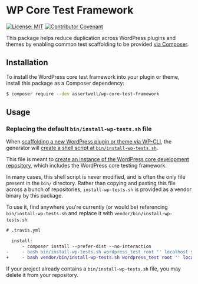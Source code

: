 # WP Core Test Framework

[![License: MIT](https://img.shields.io/github/license/assertwell/wp-core-test-framework)](LICENSE.md)
[![Contributor Covenant](https://img.shields.io/badge/Contributor%20Covenant-v2.0%20adopted-ff69b4.svg)](CODE_OF_CONDUCT.md) 

This package helps reduce duplication across WordPress plugins and themes by enabling common test scaffolding to be provided [via Composer](https://getcomposer.org/).

## Installation

To install the WordPress core test framework into your plugin or theme, install this package as a Composer dependency:

```sh
$ composer require --dev assertwell/wp-core-test-framework
```

## Usage

### Replacing the default `bin/install-wp-tests.sh` file

When [scaffolding a new WordPress plugin or theme via WP-CLI](https://developer.wordpress.org/cli/commands/scaffold/), the generator will [create a shell script at `bin/install-wp-tests.sh`](https://github.com/wp-cli/scaffold-command/blob/master/templates/install-wp-tests.sh).

This file is meant to [create an instance of the WordPress core development repository](https://make.wordpress.org/core/handbook/testing/automated-testing/phpunit/), which includes the WordPress core testing framework.

In many cases, this shell script is never modified, and is often the only file present in the `bin/` directory. Rather than copying and pasting this file across a bunch of repositories, `install-wp-tests.sh` is provided as a vendor binary by this package.

To use it, find anywhere you're currently (or would be) referencing `bin/install-wp-tests.sh` and replace it with `vendor/bin/install-wp-tests.sh`.

```diff
# .travis.yml

  install:
      - composer install --prefer-dist --no-interaction
-     - bash bin/install-wp-tests.sh wordpress_test root '' localhost $WP_VERSION
+     - bash vendor/bin/install-wp-tests.sh wordpress_test root '' localhost + $WP_VERSION
```

If your project already contains a `bin/install-wp-tests.sh` file, you may delete it from your repository.
